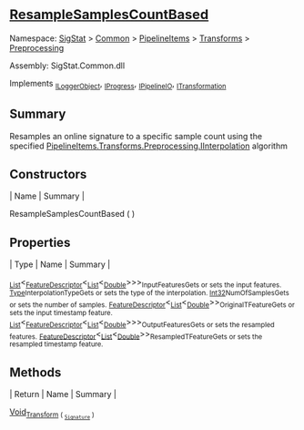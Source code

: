 # <sub>[ResampleSamplesCountBased](./ResampleSamplesCountBased.md)</sub>

Namespace: [SigStat]() > [Common](./../../../README.md) > [PipelineItems]() > [Transforms]() > [Preprocessing](./README.md)

Assembly: SigStat.Common.dll

Implements <sub>[ILoggerObject](./../../../ILoggerObject.md)</sub>, <sub>[IProgress](./../../../Helpers/IProgress.md)</sub>, <sub>[IPipelineIO](./../../../Pipeline/IPipelineIO.md)</sub>, <sub>[ITransformation](./../../../ITransformation.md)</sub>

## Summary
Resamples an online signature to a specific sample count using the specified [PipelineItems.Transforms.Preprocessing.IInterpolation](https://github.com/hargitomi97/sigstat/blob/master/docs/md/SigStat/Common/PipelineItems/Transforms/Preprocessing/IInterpolation.md) algorithm

## Constructors

| Name | Summary | 

ResampleSamplesCountBased (  )<sub></sub>


## Properties

| Type | Name | Summary | 

<sub>[List](https://docs.microsoft.com/en-us/dotnet/api/System.Collections.Generic.List-1)</sub>\<<sub>[FeatureDescriptor](./../../../FeatureDescriptor-1.md)</sub>\<<sub>[List](https://docs.microsoft.com/en-us/dotnet/api/System.Collections.Generic.List-1)</sub>\<<sub>[Double](https://docs.microsoft.com/en-us/dotnet/api/System.Double)</sub>>>><sub>InputFeatures</sub><sub>Gets or sets the input features.</sub>
<sub>[Type](https://docs.microsoft.com/en-us/dotnet/api/System.Type)</sub><sub>InterpolationType</sub><sub>Gets or sets the type of the interpolation. <seealso cref="T:SigStat.Common.PipelineItems.Transforms.Preprocessing.IInterpolation" /></sub>
<sub>[Int32](https://docs.microsoft.com/en-us/dotnet/api/System.Int32)</sub><sub>NumOfSamples</sub><sub>Gets or sets the number of samples.</sub>
<sub>[FeatureDescriptor](./../../../FeatureDescriptor-1.md)</sub>\<<sub>[List](https://docs.microsoft.com/en-us/dotnet/api/System.Collections.Generic.List-1)</sub>\<<sub>[Double](https://docs.microsoft.com/en-us/dotnet/api/System.Double)</sub>>><sub>OriginalTFeature</sub><sub>Gets or sets the input timestamp feature.</sub>
<sub>[List](https://docs.microsoft.com/en-us/dotnet/api/System.Collections.Generic.List-1)</sub>\<<sub>[FeatureDescriptor](./../../../FeatureDescriptor-1.md)</sub>\<<sub>[List](https://docs.microsoft.com/en-us/dotnet/api/System.Collections.Generic.List-1)</sub>\<<sub>[Double](https://docs.microsoft.com/en-us/dotnet/api/System.Double)</sub>>>><sub>OutputFeatures</sub><sub>Gets or sets the resampled  features.</sub>
<sub>[FeatureDescriptor](./../../../FeatureDescriptor-1.md)</sub>\<<sub>[List](https://docs.microsoft.com/en-us/dotnet/api/System.Collections.Generic.List-1)</sub>\<<sub>[Double](https://docs.microsoft.com/en-us/dotnet/api/System.Double)</sub>>><sub>ResampledTFeature</sub><sub>Gets or sets the resampled timestamp feature.</sub>


## Methods

| Return | Name | Summary | 

[Void](https://docs.microsoft.com/en-us/dotnet/api/System.Void)<sub>[Transform](./Methods/ResampleSamplesCountBased-100663801.md) ( <sub>[`Signature`](./../../../Signature.md)</sub> )</sub><sub></sub>



